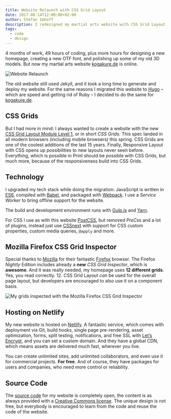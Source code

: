 ```yaml
---
title: Website Relaunch with CSS Grid Layout
date: 2017-08-14T12:00:00+02:00
author: Stefan Imhoff
description: I redesigned my martial arts website with CSS Grid Layout and added a Service Worker.
tags:
  - code
  - design
---
```


4 months of work, 49 hours of coding, plus more hours for designing a new homepage, creating a new OTF font, and polishing up some of my old 3D models. But now my martial arts website [kogakure.de](https://www.kogakure.de/) is online.

![Website Relaunch](/assets/images/posts/kogakure-2017.jpg)

The old website still used Jekyll, and it took a long time to generate and deploy my website. For the same reasons I migrated this website to [Hugo] – which are speed and getting rid of Ruby – I decided to do the same for [kogakure.de].

## CSS Grids

But I had more in mind: I always wanted to create a website with the new [CSS Grid Layout Module Level 1], or in short _CSS Grids_. This spec landed in all modern browsers (including mobile browsers) this spring. CSS Grids are one of the coolest additions of the last 15 years. Finally, Responsive Layout with CSS opens up possibilities to new layouts never seen before. Everything, which is possible in Print should be possible with CSS Grids, but much more, because of the responsiveness build into CSS Grids.

## Technology

I upgraded my tech stack while doing the migration: JavaScript is written in [ES6], compiled with [Babel], and packaged with [Webpack]. I use a _Service Worker_ to bring offline support for the website.

The build and development environment runs with [Gulp.js] and [Yarn].

For CSS I use as with this website [PostCSS], but removed _PreCss_ and a lot of plugins, instead just use [CSSnext] with support for CSS custom properties, custom media queries, `@apply` and more.

## Mozilla Firefox CSS Grid Inspector

Special thanks to [Mozilla] for their fantastic [Firefox] browser. The Firefox _Nightly_ Edition includes already a **new** _CSS Grid Inspector_, which is **awesome**. And it was really needed, my homepage uses **12 different grids**. Yes, you read correctly. 12. CSS Grid Layout _can_ be used for the overall page layout, but developers are encouraged to also use it on a component basis.

![My grids inspected with the Mozilla Firefox CSS Grid Inspector](/assets/images/posts/css-grid-inspector.jpg)

## Hosting on Netlify

My new website is hosted on [Netlify]. A fantastic service, which comes with deployment via Git, build hooks, single page pre-rendering, asset optimization, forms, split testing, notifications, and free SSL with [Let’s Encrypt], and you can set a custom domain. And they have a global CDN, which means assets are delivered much fast, wherever you live.

You can create unlimited sites, add unlimited collaborators, and even use it for commercial projects. **For free**. And of course, they have packages for users and companies, who need more control or reliability.

## Source Code

The [source code] for my website is completely open, the content is as always provided with a [Creative Commons license]. The unique design is not free, but everybody is encouraged to learn from the code and reuse the code of the website.

[hugo]: https://gohugo.io/
[kogakure.de]: https://www.kogakure.de/
[css grid layout module level 1]: https://www.w3.org/TR/css-grid-1/
[es6]: http://es6-features.org/
[babel]: https://babeljs.io/
[webpack]: https://webpack.js.org/
[gulp.js]: https://gulpjs.com/
[yarn]: https://yarnpkg.com/
[postcss]: https://postcss.org/
[cssnext]: http://cssnext.io/
[mozilla]: https://www.mozilla.org/
[firefox]: https://www.mozilla.org/firefox/
[netlify]: https://www.netlify.com/
[let’s encrypt]: https://letsencrypt.org/
[source code]: https://github.com/kogakure/website-hugo-kogakure.de
[creative commons license]: https://creativecommons.org/licenses/by-nc/3.0/
